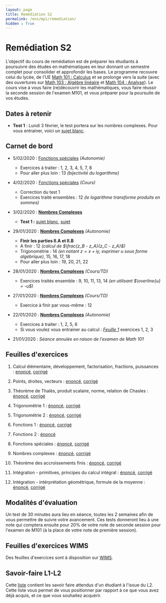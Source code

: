 ```yaml
---
layout: page
title: Remédiation S2
permalink: /ens/mpi/remediation/
hidden : True
---
```



# Remédiation S2

L'objectif du cours de remédiation est de préparer les étudiants à poursuivre des études en mathématiques en leur donnant un semestre complet pour consolider et approfondir les bases. Le programme recouvre celui du lycée, de l'UE [Math 101 : Calculus](../m101/2019) et se prolonge vers la suite (avec des ouvertures sur [Math 103 : Algèbre linéaire](../m103/) et [Math 104 : Analyse](../m104/)). Le cours vise à vous faire (re)découvrir les mathématiques, vous faire réussir la seconde session de l'examen M101, et vous préparer pour la poursuite de vos études.

## Dates à retenir

- **Test 1** : Lundi 3 février, le test portera sur les nombres complexes. Pour vous entrainer, voici un [sujet blanc](test1_blanc.pdf).

## Carnet de bord

<!-- - <span class="date">10/02/2020 :</span>
- <span class="date">11/02/2020 :</span>
- <span class="date">12/02/2020 :</span>  -->


- <span class="date">5/02/2020 :</span> [Fonctions spéciales](td10.pdf) *(Autonomie)*
	* Exercices à traiter : 1, 2, 3, 4, 5, 7, 8 
	* Pour aller plus loin : 13 *(bijectivité du logarithme)*

- <span class="date">4/02/2020 :</span> [Fonctions spéciales](td10.pdf) *(Cours)*
	* Correction du test 1
	* Exercices traité ensembles : 12 *(le logarithme transforme produits en sommes)*

- <span class="date">3/02/2020 :</span> [**Nombres Complexes**](td11.pdf)
	* **Test 1 :** [sujet blanc](test1_blanc.pdf), [sujet](test1.pdf)


- <span class="date">29/01/2020 :</span> [**Nombres Complexes**](td11.pdf) *(Autonomie)*
	* **Finir les parties II.A et II.B**
	* A finir : 12 *(calcul de $\frac{z_B - z_A}{z_C - z_A}$)*
	* Trigonométrie : 14 *(en notant $z=x+iy$, exprimer $u$ sous forme algébrique)*, 15, 16, 17, 18
	* Pour aller plus loin : 19, 20, 21, 22

- <span class="date">28/01/2020 :</span> [**Nombres Complexes**](td11.pdf) *(Cours/TD)*
	* Exercices traités ensemble : 9, 10, 11, 13, 14 *(en utilisant $\overline{u} = -u$)*

- <span class="date">27/01/2020 :</span> [**Nombres Complexes**](td11.pdf) *(Cours/TD)*
	* Exercice à finir par vous-même : 12

- <span class="date">22/01/2020 :</span> [**Nombres Complexes**](td11.pdf) *(Autonomie)*
    * Exercices à traiter : 1, 2, 5, 6
	* Si vous voulez vous entrainer au calcul : [*Feuille 1*](td1.pdf) exercices 1, 2, 3

- <span class="date">21/01/2020 :</span> *Séance annulée en raison de l'examen de Math 101*


## Feuilles d'exercices

1. Calcul élémentaire, développement, factorisation, fractions, puissances :
    [enoncé](td1.pdf), [corrigé](td1_corr.pdf)
	
2. Points, droites, vecteurs :
	[enoncé](td2.pdf), [corrigé](td2_corr.pdf)

3. Théorème de Thalès, produit scalaire, norme, relation de Chasles :
    [énoncé](td3.pdf), [corrigé](td3_corr.pdf)

4. Trigonométrie 1 :
    [énoncé](td4.pdf), [corrigé](td4_corr.pdf)

5. Trigonométrie 2 :
    [énoncé](td5.pdf), [corrigé](td5_corr.pdf)

6. Fonctions 1 :
	[énoncé](td6.pdf), [corrigé](td6_corr.pdf)
	
7. Fonctions 2 :
	[énoncé](td7.pdf)
    
8. Fonctions spéciales :
	[énoncé](td10.pdf), [corrigé](td10_corr.pdf)
	
9. Nombres complexes :
	[énoncé](td11.pdf), [corrigé](td11_corr.pdf)
	
10. Théorème des accroissements finis :
	[énoncé](td12.pdf), [corrigé](td12_corr.pdf)
	
11. Intégration - primitives, principes du calcul intégral :
	[énoncé](td13.pdf), [corrigé](td13_corr.pdf)

12. Intégration - intérprétation géométrique, formule de la moyenne :
	[énoncé](td14.pdf), [corrigé](td14_corr.pdf)

## Modalités d'évaluation

Un test de 30 minutes aura lieu en séance, toutes les 2 semaines afin de vous permettre de suivre votre avancement. Ces tests donneront lieu à une note qui comptera ensuite pour 20% de votre note de seconde session pour l'examen de M101 (à la place de votre note de première session).

## Feuilles d'exercices WIMS

Des feuilles d'exercices sont à disposition sur [WIMS](https://wims.u-psud.fr/wims/wims.cgi?session=new.673258039&+lang=fr&+old_session=1T1FBBB62F&+module=home). 

## Savoir-faire L1-L2

Cette [liste](sf.pdf) contient les savoir faire attendus d'un étudiant à l'issue du L2. Cette liste vous permet de vous positionner par rapport à ce que vous avez déjà acquis, et ce que vous souhaitez acquérir.
